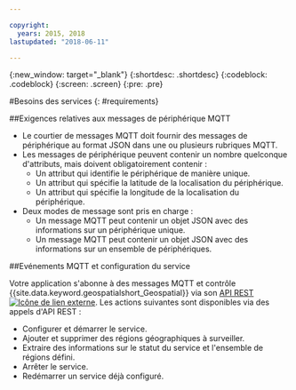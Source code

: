 ```yaml
---

copyright:
  years: 2015, 2018
lastupdated: "2018-06-11"

---
```


<!-- Attribute definitions -->
{:new_window: target="_blank"}
{:shortdesc: .shortdesc}
{:codeblock: .codeblock}
{:screen: .screen}
{:pre: .pre}

#Besoins des services
{: #requirements}


##Exigences relatives aux messages de périphérique MQTT

* Le courtier de messages MQTT doit fournir des messages de périphérique au format JSON dans une ou plusieurs rubriques MQTT.
* Les messages de périphérique peuvent contenir un nombre quelconque d'attributs, mais doivent obligatoirement contenir :
	* Un attribut qui identifie le périphérique de manière unique.
	* Un attribut qui spécifie la latitude de la localisation du périphérique.
	* Un attribut qui spécifie la longitude de la localisation du périphérique.
* Deux modes de message sont pris en charge :
	* Un message MQTT peut contenir un objet JSON avec des informations sur un périphérique unique.
	* Un message MQTT peut contenir un objet JSON avec des informations sur un ensemble de périphériques.

##Evénements MQTT et configuration du service

Votre application s'abonne à des messages MQTT et contrôle {{site.data.keyword.geospatialshort_Geospatial}} via son [API REST ![Icône de lien externe](../../icons/launch-glyph.svg "Icône de lien externe")](https://console.bluemix.net/apidocs/geospatial-analytics). Les actions suivantes sont disponibles via des appels d'API REST :

* Configurer et démarrer le service.
* Ajouter et supprimer des régions géographiques à surveiller.
* Extraire des informations sur le statut du service et l'ensemble de régions défini.
* Arrêter le service.
* Redémarrer un service déjà configuré.
